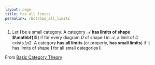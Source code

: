 ```yaml
---
layout: page
title: has all limits
permalink: /bct/has_all_limits
---
```

1. Let $\mathbf{I}$ be a small category.  A category $\mathscr{A}$ **has    limits of shape $\mathbf{I**$} if for every diagram $D$ of shape $\mathbf{I}$ in $\mathscr{A}$, a limit of $D$ exists.\n2. A category **has all limits** (or properly, **has small limits**) if it has limits of shape $\mathbf{I}$ for all small categories $\mathbf{I}$.


From [Basic Category Theory](https://mathgloss.github.io/MathGloss/bct.html)